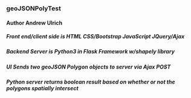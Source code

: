 

### **geoJSONPolyTest**  

#### **Author**  **Andrew Ulrich**

##### Front end/client side is HTML CSS/Bootstrap JavaScript JQuery/Ajax

##### Backend Server is Python3 in Flask Framework w/shapely library

##### UI Sends two geoJSON Polygon objects to server via Ajax POST

##### Python server returns boolean result based on whether or not the polygons spatially intersect


